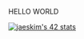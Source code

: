 HELLO WORLD

[![jaeskim's 42 stats](https://badge42.herokuapp.com/api/stats/engooh)](https://github.com/JaeSeoKim/badge42)

